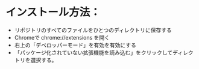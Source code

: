 
# インストール方法：
- リポジトリのすべてのファイルをひとつのディレクトリに保存する
- Chromeで chrome://extensions を開く
- 右上の「デベロッパーモード」を有効を有効にする
- 「パッケージ化されていない拡張機能を読み込む」をクリックしてディレクトリを選択する。
